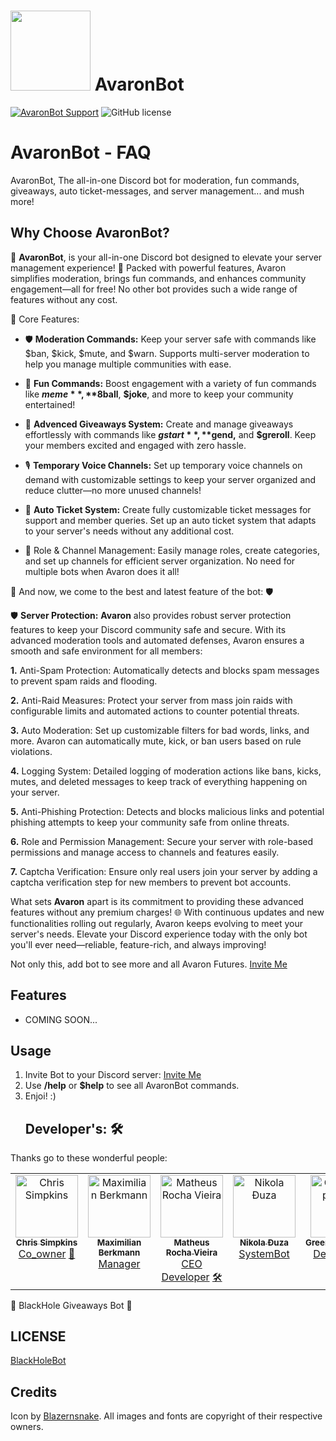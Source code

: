 # <img src="https://raw.githubusercontent.com/CrimZonQH/BlackHole-Giveaway-bot/main/blackhole.png" width="128"> AvaronBot
[![AvaronBot Support](https://discordapp.com/api/guilds/592399417676529688/embed.png)](https://discord.gg/x4mvQqJcRk) ![GitHub license](https://img.shields.io/github/license/esmBot/esmBot.svg)

# AvaronBot - FAQ 
AvaronBot, The all-in-one Discord bot for moderation, fun commands, giveaways, auto ticket-messages, and server management... and mush more!

## Why Choose AvaronBot?
🤖 **AvaronBot**, is your all-in-one Discord bot designed to elevate your server management experience! 🚀 Packed with powerful features, Avaron simplifies moderation, brings fun commands, and enhances community engagement—all for free! No other bot provides such a wide range of features without any cost.

🌟 Core Features:
- 🛡️ **Moderation Commands:**  Keep your server safe with commands like $ban, $kick, $mute, and $warn. Supports multi-server moderation to help you manage multiple communities with ease.

- 🎉 **Fun Commands:**  Boost engagement with a variety of fun commands like **$meme**, **$8ball**, **$joke**, and more to keep your community entertained!

- 🎁  **Advenced Giveaways System:** Create and manage giveaways effortlessly with commands like **$gstart**,**$gend,** and **$greroll**. Keep your members excited and engaged with zero hassle.

- 🎙️ **Temporary Voice Channels:** Set up temporary voice channels on demand with customizable settings to keep your server organized and reduce clutter—no more unused channels!

- 📩  **Auto Ticket System:**  Create fully customizable ticket messages for support and member queries. Set up an auto ticket system that adapts to your server's needs without any additional cost.

- 👥 Role & Channel Management:  Easily manage roles, create categories, and set up channels for efficient server organization. No need for multiple bots when Avaron does it all!


🤖 And now, we come to the best and latest feature of the bot: 🛡️

🛡️ **Server Protection:**
**Avaron** also provides robust server protection features to keep your Discord community safe and secure. With its advanced moderation tools and automated defenses, Avaron ensures a smooth and safe environment for all members:

**1.** Anti-Spam Protection:  Automatically detects and blocks spam messages to prevent spam raids and flooding.

**2.** Anti-Raid Measures:  Protect your server from mass join raids with configurable limits and automated actions to counter potential threats.

**3.** Auto Moderation:  Set up customizable filters for bad words, links, and more. Avaron can automatically mute, kick, or ban users based on rule violations.

**4.** Logging System:  Detailed logging of moderation actions like bans, kicks, mutes, and deleted messages to keep track of everything happening on your server.

**5.** Anti-Phishing Protection:  Detects and blocks malicious links and potential phishing attempts to keep your community safe from online threats.

**6.** Role and Permission Management:  Secure your server with role-based permissions and manage access to channels and features easily.

**7.** Captcha Verification:  Ensure only real users join your server by adding a captcha verification step for new members to prevent bot accounts.


What sets **Avaron** apart is its commitment to providing these advanced features without any premium charges! 🌐 With continuous updates and new functionalities rolling out regularly, Avaron keeps evolving to meet your server's needs. Elevate your Discord experience today with the only bot you'll ever need—reliable, feature-rich, and always improving!

Not only this, add bot to see more and all Avaron Futures. [Invite Me](https://discord.com/oauth2/authorize/?permissions=939565145&scope=bot&client_id=1269782006208659588)
## Features

- COMING SOON...

## Usage
1. Invite Bot to your Discord server: [Invite Me](https://discord.com/oauth2/authorize/?permissions=939565145&scope=bot&client_id=1269782006208659588)
2. Use __**/help**__ or __**$help**__ to see all AvaronBot commands. 
3. Enjoi! :)
   ## Developer's: 🛠

Thanks go to these wonderful people:

<!-- ALL-CONTRIBUTORS-LIST:START - Do not remove or modify this section -->
<!-- prettier-ignore-start -->
<!-- markdownlint-disable -->
<table>
  <tbody>
    <tr>
            <td align="center" valign="top" width="14.28%"><a href="https://github.com/chrissimpkins"><img src="https://avatars.githubusercontent.com/u/4249591?v=3?s=100" width="100px;" alt="Chris Simpkins"/><br /><sub><b>Chris Simpkins</b></sub></a><br /><a href="https://github.com/all-contributors/all-contributors/commits?author=chrissimpkins" title="Documentation">Co_owner</a> <a href="https://github.com/all-contributors/all-contributors/pulls?q=is%3Apr+reviewed-by%3Achrissimpkins" title="Reviewed Pull Requests">🐉</a></td>
      <td align="center" valign="top" width="14.28%"><a href="http://maxcubing.wordpress.com"><img src="https://avatars0.githubusercontent.com/u/8260834?v=4?s=100" width="100px;" alt="Maximilian Berkmann"/><br /><sub><b>Maximilian Berkmann</b></sub></a><br /><a href="#translation-Berkmann18" title="Translation">Manager</a> <a href="https://github.com/all-contributors/all-contributors/commits?author=Berkmann18" title="Documentation"></a> <a href="#maintenance-Berkmann18" title="Maintenance"></a> <a href="https://github.com/all-contributors/all-contributors/pulls?q=is%3Apr+reviewed-by%3ABerkmann18" title="Reviewed Pull Requests"></a> <a href="#talk-Berkmann18" title="Talks"></a></td>
      <td align="center" valign="top" width="14.28%"><a href="http://matheu.srv.br"><img src="https://avatars0.githubusercontent.com/u/23284276?v=4?s=100" width="100px;" alt="Matheus Rocha Vieira"/><br /><sub><b>Matheus Rocha Vieira</b></sub></a><br /><a href="#translation-MatheusRV" title="Translation">CEO Developer</a> <a href="https://github.com/all-contributors/all-contributors/commits?author=MatheusRV" title="Code">🛠</a> <a href="https://github.com/all-contributors/all-contributors/commits?author=MatheusRV" title="Documentation"></a></td>
            <td align="center" valign="top" width="14.28%"><a href="http://nikolalsvk.github.io/"><img src="https://avatars2.githubusercontent.com/u/3028124?v=4?s=100" width="100px;" alt="Nikola Đuza"/><br /><sub><b>Nikola Đuza</b></sub></a><br /><a href="https://github.com/all-contributors/all-contributors/commits?author=nikolalsvk" title="Documentation">SystemBot</a></td>
            <td align="center" valign="top" width="14.28%"><a href="https://github.com/apps/greenkeeper"><img src="https://avatars3.githubusercontent.com/in/505?v=4?s=100" width="100px;" alt="Greenkeeper[bot]"/><br /><sub><b>Greenkeeper[bot]</b></sub></a><br /><a href="#infra-Greenkeeper[bot]" title="Infrastructure (Hosting, Build-Tools, etc)">Developer 1</a></td>
            <td align="center" valign="top" width="14.28%"><a href="https://github.com/The24thDS"><img src="https://avatars0.githubusercontent.com/u/26633429?v=4?s=100" width="100px;" alt="David Sima"/><br /><sub><b>David Sima</b></sub></a><br /><a href="https://github.com/all-contributors/all-contributors/commits?author=The24thDS" title="Documentation">Developer 2</a> <a href="#translation-The24thDS" title="Translation"></a></td
                                                                                                                                                                                                                                                                                                                                                                                                                                      </tr>
    <tr>
  </tbody>
</table>

<!-- markdownlint-restore -->
<!-- prettier-ignore-end -->

<!-- ALL-CONTRIBUTORS-LIST:END -->

🎉 BlackHole Giveaways Bot 🎉

## LICENSE

[BlackHoleBot](LICENSE)
## Credits
Icon by [Blazernsnake](https://twitter.com/Blazersnake).
All images and fonts are copyright of their respective owners.
